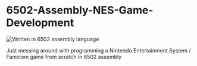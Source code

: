 # 6502-Assembly-NES-Game-Development
![Written in 6502 assembly language][assembly-version]

Just messing around with programming a Nintendo Entertainment System / Famicom game from scratch in 6502 assembly

[assembly-version]: https://img.shields.io/badge/ASM-6502-green
